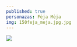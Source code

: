 ```yaml
---
published: true
personazas: Fėja Mėja
img: 150feja_meja.jpg.jpg
---
```

![]({{site.baseurl}}/img/personazai/150feja_meja.jpg.jpg)
